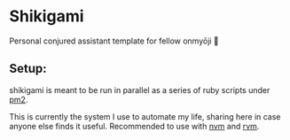 # Shikigami
Personal conjured assistant template for fellow onmyōji :wind_chime:

## Setup:
shikigami is meant to be run in parallel as a series of ruby scripts under [pm2](https://pm2.keymetrics.io/).

This is currently the system I use to automate my life, sharing here in case anyone else finds it useful. Recommended to use with [nvm](https://github.com/nvm-sh/nvm) and [rvm](https://github.com/rvm/rvm).

